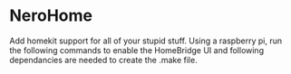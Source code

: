 # NeroHome
Add homekit support for all of your stupid stuff.
Using a raspberry pi, run the following commands to enable the HomeBridge UI and following dependancies are needed to create the .make file.
